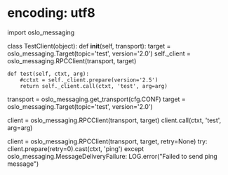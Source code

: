 # encoding: utf8

import oslo_messaging


class TestClient(object):
    def __init__(self, transport):
        target = oslo_messaging.Target(topic='test', version='2.0')
        self._client = oslo_messaging.RPCClient(transport, target)

    def test(self, ctxt, arg):
        #cctxt = self._client.prepare(version='2.5')
        return self._client.call(ctxt, 'test', arg=arg)


transport = oslo_messaging.get_transport(cfg.CONF)
target = oslo_messaging.Target(topic='test', version='2.0')

client = oslo_messaging.RPCClient(transport, target)
client.call(ctxt, 'test', arg=arg)

client = oslo_messaging.RPCClient(transport, target, retry=None)
try:
    client.prepare(retry=0).cast(ctxt, 'ping')
except oslo_messaging.MessageDeliveryFailure:
    LOG.error("Failed to send ping message")
